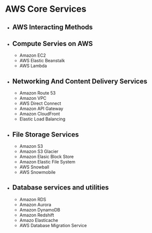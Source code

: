 # AWS Core Services
* ## AWS Interacting Methods
* ## Compute Servies on AWS
  * Amazon EC2
  * AWS Elastic Beanstalk
  * AWS Lambda
* ## Networking And Content Delivery Services
  * Amazon Route 53
  * Amazon VPC
  * AWS Direct Connect
  * Amazon API Gateway
  * Amazon CloudFront
  * Elastic Load Balancing
* ## File Storage Services
  * Amazon S3
  * Amazon S3 Glacier
  * Amazon Elasic Block Store
  * Amazon Elastic File System
  * AWS Snowball
  * AWS Snowmobile
* ## Database services and utilities
  * Amazon RDS
  * Amazon Aurora
  * Amazon DynamoDB
  * Amazon Redshift
  * Amazo Elasticache
  * AWS Database Migration Service
